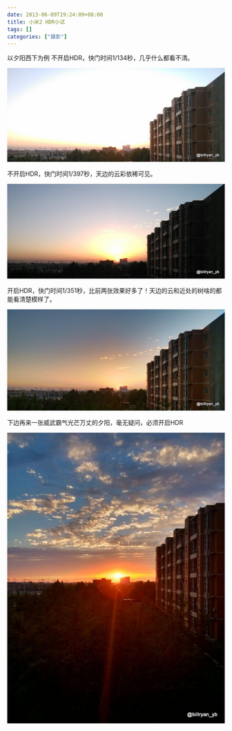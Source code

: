 ```yaml
---
date: 2013-06-09T19:24:09+08:00
title: 小米2 HDR小试
tags: []
categories: ["摄影"]
---
```


以夕阳西下为例
不开启HDR，快门时间1/134秒，几乎什么都看不清。

![不开启HDR，快门时间1/134秒，几乎什么都看不清](/pictures/misc/hdrtest_no_long.jpg)

不开启HDR，快门时间1/397秒，天边的云彩依稀可见。

![不开启HDR，快门时间1/397秒，天边的云彩依稀可见](/pictures/misc/hdrtest_no_short.jpg)

开启HDR，快门时间1/351秒，比前两张效果好多了！天边的云和近处的树啥的都能看清楚模样了。

![开启HDR，快门时间1/351秒，比前两张效果好多了！天边的云和近处的树啥的都能看清楚模样了](/pictures/misc/hdrtest_yes.jpg)

下边再来一张威武霸气光芒万丈的夕阳，毫无疑问，必须开启HDR

![光芒万丈！！](/pictures/misc/hdr-sunset.jpg)